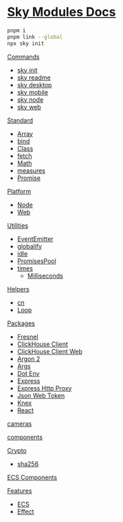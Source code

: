 <!--- This README was auto-generated using "pnpm exec sky readme" --> 

# [Sky Modules Docs](README.md)

```sh
pnpm i
pnpm link --global
npx sky init

```

[Commands](%5Fcommands%2FREADME.md)   
* [sky init](%5Fcommands%2F%5Fdocs%2Fsky-init%2FREADME.md)
* [sky readme](%5Fcommands%2F%5Fdocs%2Fsky-readme%2FREADME.md)
* [sky desktop](%5Fcommands%2F%5Fdocs%2Fsky-desktop%2FREADME.md)
* [sky mobile](%5Fcommands%2F%5Fdocs%2Fsky-mobile%2FREADME.md)
* [sky node](%5Fcommands%2F%5Fdocs%2Fsky-node%2FREADME.md)
* [sky web](%5Fcommands%2F%5Fdocs%2Fsky-web%2FREADME.md)
  
[Standard](standard%2FREADME.md)   
* [Array](standard%2FArray%2FREADME.md)
* [bind](standard%2Fbind%2FREADME.md)
* [Class](standard%2FClass%2FREADME.md)
* [fetch](standard%2Ffetch%2FREADME.md)
* [Math](standard%2FMath%2FREADME.md)
* [measures](standard%2Fmeasures%2FREADME.md)
* [Promise](standard%2FPromise%2FREADME.md)
  
[Platform](platform%2FREADME.md)   
* [Node](platform%2Fnode%2FREADME.md)
* [Web](platform%2Fweb%2FREADME.md)
  
[Utilities](utilities%2FREADME.md)   
* [EventEmitter](utilities%2FEventEmitter%2FREADME.md)
* [globalify](utilities%2Fglobalify%2FREADME.md)
* [idle](utilities%2Fidle%2FREADME.md)
* [PromisesPool](utilities%2FPromisesPool%2FREADME.md)
* [times](utilities%2Ftimes%2FREADME.md)  
   * [Milliseconds](utilities%2Ftimes%2Fmilliseconds%2FREADME.md)
  
[Helpers](helpers%2FREADME.md)   
* [cn](helpers%2FclassNames%2FREADME.md)
* [Loop](helpers%2FLoop%2FREADME.md)
  
[Packages](pkgs%2FREADME.md)   
* [Fresnel](pkgs%2F%40artsy%2Ffresnel%2FREADME.md)
* [ClickHouse Client](pkgs%2F%40clickhouse%2Fclient%2FREADME.md)
* [ClickHouse Client Web](pkgs%2F%40clickhouse%2Fclient-web%2FREADME.md)
* [Argon 2](pkgs%2Fargon2%2FREADME.md)
* [Args](pkgs%2Fargs%2FREADME.md)
* [Dot Env](pkgs%2Fdotenv%2FREADME.md)
* [Express](pkgs%2Fexpress%2FREADME.md)
* [Express Http Proxy](pkgs%2Fexpress-http-proxy%2FREADME.md)
* [Json Web Token](pkgs%2Fjsonwebtoken%2FREADME.md)
* [Knex](pkgs%2Fknex%2FREADME.md)
* [React](pkgs%2Freact%2FREADME.md)
  
[cameras](cameras%2FREADME.md)   
  
[components](components%2FREADME.md)   
  
[Crypto](crypto%2FREADME.md)   
* [sha256](crypto%2Fsha256%2FREADME.md)
  
[ECS Components](ecs%2FREADME.md)   
  
[Features](features%2FREADME.md)   
* [ECS](features%2Fecs%2FREADME.md)
* [Effect](features%2Feffect%2FREADME.md)
  